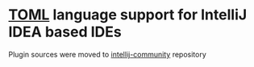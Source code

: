 # [TOML](https://github.com/toml-lang/toml) language support for IntelliJ IDEA based IDEs

Plugin sources were moved to [intellij-community](https://github.com/JetBrains/intellij-community/tree/master/plugins/toml) repository
